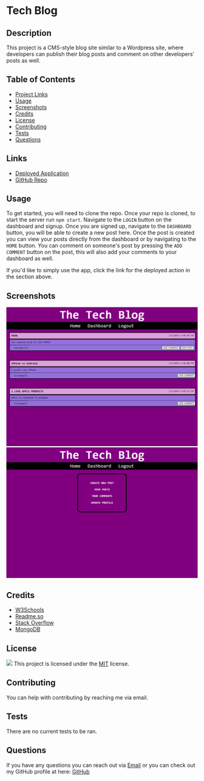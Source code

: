 
  # Tech Blog

  ## Description
This project is a CMS-style blog site similar to a Wordpress site, where developers can publish their blog posts and comment on other developers’ posts as well.

  ## Table of Contents
  * [Project Links](#links)
  * [Usage](#usage)
  * [Screenshots](#screenshots)
  * [Credits](#credits)
  * [License](#license)
  * [Contributing](#contributing)
  * [Tests](#tests)
  * [Questions](#questions)

  ## Links
  * [Deployed Application](https://sleepy-bayou-31524.herokuapp.com/)
  * [GitHub Repo](https://github.com/jeaustins27/Social-Network-API)

  ## Usage
To get started, you will need to clone the repo. Once your repo is cloned, to start the server run `npm start`. Navigate to the `LOGIN` button on the dashboard and signup. Once you are signed up, navigate to the `DASHBOARD` button, you will be able to create a new post here. Once the post is created you can view your posts directly from the dashboard or by navigating to the `HOME` button. You can comment on someone's post by pressing the `ADD COMMENT` button on the post, this will also add your comments to your dashboard as well.

If you'd like to simply use the app, click the link for the deployed action in the section above.

  ## Screenshots
  ![Tech Blog](./public/images/Techblog.png)
  ![Dashboard](./public/images/Dashboard.png)

  ## Credits
  * [W3Schools](https://www.w3schools.com/)
  * [Readme.so](https://readme.so/)
  * [Stack Overflow](https://stackoverflow.com)
  * [MongoDB](https://www.mongodb.com/)



  
  ## License
  
  ![](https://img.shields.io/badge/License-MIT-blue.svg)
  This project is licensed under the [MIT](https://choosealicense.com/licenses/mit/) license.

    

  ## Contributing
  You can help with contributing by reaching me via email.

  ## Tests
  There are no current tests to be ran.

  ## Questions
  If you have any questions you can reach out via [Email](mailto:JeaustinS27@gmail.com) or you can check out my GitHub profile at here: [GitHub](https://github.com/jeaustins27)

